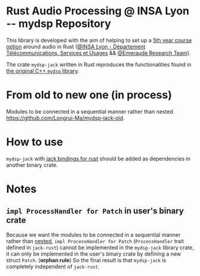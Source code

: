 # Rust Audio Processing @ INSA Lyon -- mydsp Repository
This library is developed with the aim of helping to set up a [5th year course option](https://embaudio.grame.fr/) 
around audio in Rust 
([@INSA Lyon - Département Télécommunications, Services et Usages](https://telecom.insa-lyon.fr/) 
&& [@Emeraude Research Team](https://team.inria.fr/emeraude/)).

The crate `mydsp-jack` written in Rust reproduces the functionalities found in 
[the original C++ `mydsp` library](https://github.com/grame-cncm/embaudio/tree/master/examples/teensy/libraries/mydsp).

# From old to new one (in process)
Modules to be connected in a sequential manner rather than nested <https://github.com/Longrui-Ma/mydsp-jack-old>.

# How to use 
`mydsp-jack` with [jack bindings for rust](https://github.com/RustAudio/rust-jack) should be added as dependencies
in another binary crate.

# Notes
## `impl ProcessHandler for Patch` in user's binary crate
Because we want the modules to be connected in a sequential manner rather than [nested](https://github.com/Longrui-Ma/mydsp-jack-old), 
`impl ProcessHandler for Patch` (`ProcessHandler` trait defined in `jack-rust`) 
cannot be implemented in the `mydsp-jack` library crate, 
it can only be implemented in the user's binary crate by defining a new struct `Patch`. (**orphan rule**) 
So the final result is that `mydsp-jack` is completely independent of `jack-rust`.